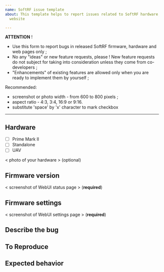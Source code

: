 ```yaml
---
name: SoftRF issue template
about: This template helps to report issues related to SoftRF hardware, software and
  website

---
```


**ATTENTION** ! 

- Use this form to report bugs in released SoftRF firmware, hardware and web pages only ;
- No any "ideas" or new feature requests, please ! New feature requests do not subject for taking into consideration unless they come from co-developers ;
- "Enhancements" of existing features are allowed only when you are ready to implement them by yourself ;

Recommended:
- screenshot or photo width - from 600 to 800 pixels ;
- aspect ratio - 4:3, 3:4, 16:9 or 9:16.
- substitute 'space' by 'x' character to mark checkbox

--------------------

## Hardware

- [ ]   Prime Mark II
- [ ]   Standalone
- [ ]   UAV

< photo of your hardware > (optional)

## Firmware version

<  screenshot of WebUI status page > (**required**)

## Firmware settings

<  screenshot of WebUI settings page > (**required**)

## Describe the bug


## To Reproduce


## Expected behavior
